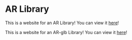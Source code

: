 # AR Library
This is a website for an AR Library! You can view it [here](index_ar.html)!

This is a website for an AR-glb Library! You can view it [here](index_glb.html)!
